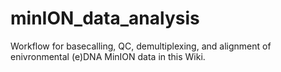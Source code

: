 # minION_data_analysis
Workflow for basecalling, QC, demultiplexing, and alignment of enivronmental (e)DNA MinION data in this Wiki.
